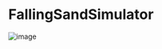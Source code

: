 # FallingSandSimulator
![image](https://github.com/user-attachments/assets/232cca89-5a36-4be8-a807-1528f5019a30)
